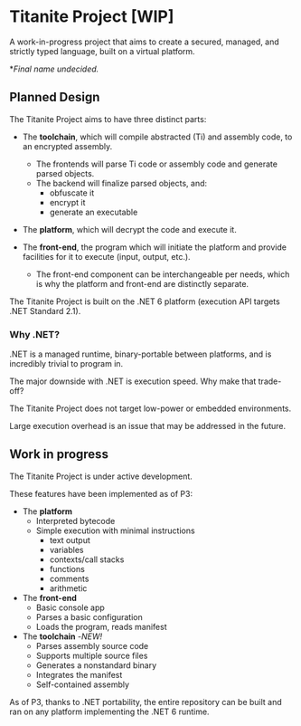 # Titanite Project [WIP]
A work-in-progress project that aims to create a secured, managed, and strictly typed language, built on a virtual platform.

**Final name undecided.*

## Planned Design
The Titanite Project aims to have three distinct parts:

 - The **toolchain**, which will compile abstracted (Ti) and assembly code, to an encrypted assembly.
   - The frontends will parse Ti code or assembly code and generate parsed objects.
   - The backend will finalize parsed objects, and:
     - obfuscate it
     - encrypt it
     - generate an executable
     
 - The **platform**, which will decrypt the code and execute it.
 
 - The **front-end**, the program which will initiate the platform and provide facilities for it to execute (input, output, etc.).
   - The front-end component can be interchangeable per needs, which is why the platform and front-end are distinctly separate.

The Titanite Project is built on the .NET 6 platform (execution API targets .NET Standard 2.1). 

### Why .NET?
.NET is a managed runtime, binary-portable between platforms, and is incredibly trivial to program in.

The major downside with .NET is execution speed. Why make that trade-off?

The Titanite Project does not target low-power or embedded environments. 

Large execution overhead is an issue that may be addressed in the future.

## Work in progress
The Titanite Project is under active development.

These features have been implemented as of P3:
 
 - The **platform**
   - Interpreted bytecode
   - Simple execution with minimal instructions
     - text output
     - variables
     - contexts/call stacks
     - functions
     - comments
     - arithmetic
 - The **front-end**
   - Basic console app
   - Parses a basic configuration
   - Loads the program, reads manifest
 - The **toolchain** -*NEW!*
   - Parses assembly source code
   - Supports multiple source files
   - Generates a nonstandard binary
   - Integrates the manifest
   - Self-contained assembly

As of P3, thanks to .NET portability, the entire repository can be built and ran on any platform implementing the .NET 6 runtime.

